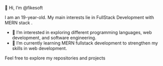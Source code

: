 👋 Hi, I’m @fikesoft

I am an 19-year-old. My main interests lie in FullStack Development with MERN stack .

- 👀 I’m interested in exploring different programming languages, web development, and software engineering.
- 🌱 I’m currently learning MERN fullstack development  to strengthen my skills in web development.

Feel free to explore my repositories and projects

